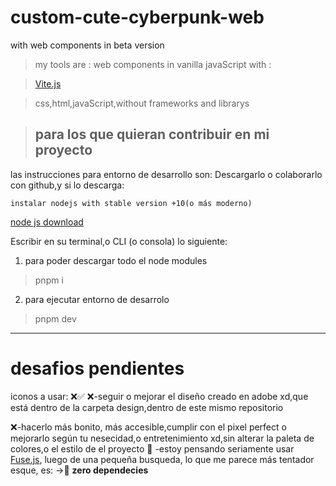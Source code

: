 # custom-cute-cyberpunk-web
with web components in beta version  

>my tools are : web components in vanilla javaScript with :

 >[Vite.js](https://vitejs.dev/)
 
 >css,html,javaScript,without frameworks and librarys

>##  **para los que quieran contribuir en mi proyecto**
las instrucciones para entorno de desarrollo son:
Descargarlo o colaborarlo con github,y si lo descarga:

    instalar nodejs with stable version +10(o más moderno) 
    
<a href="https://nodejs.org/en/download" title="oficial website" target="_blank">node js download</a> 

Escribir en su terminal,o CLI (o consola) lo siguiente:


1)   para poder descargar todo el node modules

>pnpm i

2) para ejecutar entorno de desarrolo

>pnpm dev
----------------
# desafios pendientes

iconos a usar: ❌✅
❌-seguir o mejorar el diseño creado en adobe xd,que está dentro de la carpeta design,dentro de este mismo repositorio

❌-hacerlo más bonito, más accesible,cumplir con el pixel perfect o mejorarlo según tu nesecidad,o entretenimiento xd,sin alterar la paleta de colores,o el estilo de el proyecto
🎯 -estoy pensando seriamente usar [Fuse.js](https://www.fusejs.io/demo.html), luego de una pequeña busqueda, lo que me parece más tentador esque, es:
->🥇 **zero dependecies**

